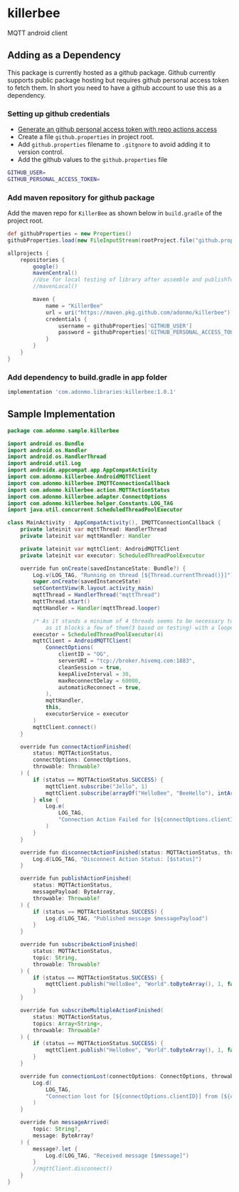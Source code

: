 # killerbee
MQTT android client

## Adding as a Dependency
This package is currently hosted as a github package. Github currently supports public package hosting but requires github personal access token to fetch them.
In short you need to have a github account to use this as a dependency.

### Setting up github credentials
* [Generate an github personal access token with repo actions access](https://docs.github.com/en/github/authenticating-to-github/keeping-your-account-and-data-secure/creating-a-personal-access-token) 
* Create a file `github.properties` in project root. 
* Add `github.properties` filename to `.gitgnore` to avoid adding it to version control.
* Add the github values to the `github.properties` file
```bash
GITHUB_USER=
GITHUB_PERSONAL_ACCESS_TOKEN=
```

### Add maven repository for github package

Add the maven repo for `KillerBee` as shown below in `build.gradle` of the project root.
```groovy
def githubProperties = new Properties()
githubProperties.load(new FileInputStream(rootProject.file("github.properties")))

allprojects {
    repositories {
        google()
        mavenCentral()
        //Use for local testing of library after assemble and publishToMavenLocal
        //mavenLocal()

        maven {
            name = "KillerBee"
            url = uri("https://maven.pkg.github.com/adonmo/killerbee")
            credentials {
                username = githubProperties['GITHUB_USER']
                password = githubProperties['GITHUB_PERSONAL_ACCESS_TOKEN']
            }
        }
    }
}
```
### Add dependency to build.gradle in app folder
```groovy
implementation 'com.adonmo.libraries:killerbee:1.0.1'
```

## Sample Implementation
```java
package com.adonmo.sample.killerbee

import android.os.Bundle
import android.os.Handler
import android.os.HandlerThread
import android.util.Log
import androidx.appcompat.app.AppCompatActivity
import com.adonmo.killerbee.AndroidMQTTClient
import com.adonmo.killerbee.IMQTTConnectionCallback
import com.adonmo.killerbee.action.MQTTActionStatus
import com.adonmo.killerbee.adapter.ConnectOptions
import com.adonmo.killerbee.helper.Constants.LOG_TAG
import java.util.concurrent.ScheduledThreadPoolExecutor

class MainActivity : AppCompatActivity(), IMQTTConnectionCallback {
    private lateinit var mqttThread: HandlerThread
    private lateinit var mqttHandler: Handler

    private lateinit var mqttClient: AndroidMQTTClient
    private lateinit var executor: ScheduledThreadPoolExecutor

    override fun onCreate(savedInstanceState: Bundle?) {
        Log.v(LOG_TAG, "Running on thread [${Thread.currentThread()}]")
        super.onCreate(savedInstanceState)
        setContentView(R.layout.activity_main)
        mqttThread = HandlerThread("mqttThread")
        mqttThread.start()
        mqttHandler = Handler(mqttThread.looper)

        /* As it stands a minimum of 4 threads seems to be necessary to let the MQTT client run
            as it blocks a few of them(3 based on testing) with a looper  most likely */
        executor = ScheduledThreadPoolExecutor(4)
        mqttClient = AndroidMQTTClient(
            ConnectOptions(
                clientID = "OG",
                serverURI = "tcp://broker.hivemq.com:1883",
                cleanSession = true,
                keepAliveInterval = 30,
                maxReconnectDelay = 60000,
                automaticReconnect = true,
            ),
            mqttHandler,
            this,
            executorService = executor
        )
        mqttClient.connect()
    }

    override fun connectActionFinished(
        status: MQTTActionStatus,
        connectOptions: ConnectOptions,
        throwable: Throwable?
    ) {
        if (status == MQTTActionStatus.SUCCESS) {
            mqttClient.subscribe("Jello", 1)
            mqttClient.subscribe(arrayOf("HelloBee", "BeeHello"), intArrayOf(1, 0))
        } else {
            Log.e(
                LOG_TAG,
                "Connection Action Failed for [${connectOptions.clientID}] to [${connectOptions.serverURI}]"
            )
        }
    }

    override fun disconnectActionFinished(status: MQTTActionStatus, throwable: Throwable?) {
        Log.d(LOG_TAG, "Disconnect Action Status: [$status]")
    }

    override fun publishActionFinished(
        status: MQTTActionStatus,
        messagePayload: ByteArray,
        throwable: Throwable?
    ) {
        if (status == MQTTActionStatus.SUCCESS) {
            Log.d(LOG_TAG, "Published message $messagePayload")
        }
    }

    override fun subscribeActionFinished(
        status: MQTTActionStatus,
        topic: String,
        throwable: Throwable?
    ) {
        if (status == MQTTActionStatus.SUCCESS) {
            mqttClient.publish("HelloBee", "World".toByteArray(), 1, false)
        }
    }

    override fun subscribeMultipleActionFinished(
        status: MQTTActionStatus,
        topics: Array<String>,
        throwable: Throwable?
    ) {
        if (status == MQTTActionStatus.SUCCESS) {
            mqttClient.publish("HelloBee", "World".toByteArray(), 1, false)
        }
    }

    override fun connectionLost(connectOptions: ConnectOptions, throwable: Throwable?) {
        Log.d(
            LOG_TAG,
            "Connection lost for [${connectOptions.clientID}] from [${connectOptions.serverURI}]"
        )
    }

    override fun messageArrived(
        topic: String?,
        message: ByteArray?
    ) {
        message?.let {
            Log.d(LOG_TAG, "Received message [$message]")
        }
        //mqttClient.disconnect()
    }
}
```


